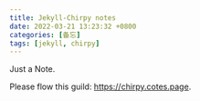 ```yaml
---
title: Jekyll-Chirpy notes
date: 2022-03-21 13:23:32 +0800
categories: [备忘]
tags: [jekyll, chirpy]
---
```


Just a Note.

Please flow this guild: <https://chirpy.cotes.page>.
